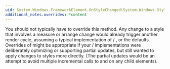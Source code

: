 ```yaml
---
uid: System.Windows.FrameworkElement.OnStyleChanged(System.Windows.Style,System.Windows.Style)
additional_notes.overrides: *content
---
```


<p>You should not typically have to override this method. Any change to a style that involves a measure or arrange change would already trigger another render cycle, assuming a typical implementation of <xref href="System.Windows.FrameworkElement.ArrangeOverride(System.Windows.Size)"></xref> / <xref href="System.Windows.FrameworkElement.MeasureOverride(System.Windows.Size)"></xref>, or the defaults. Overrides of <xref href="System.Windows.FrameworkElement.OnStyleChanged(System.Windows.Style,System.Windows.Style)"></xref> might be appropriate if your <xref href="System.Windows.FrameworkElement.ArrangeOverride(System.Windows.Size)"></xref> / <xref href="System.Windows.FrameworkElement.MeasureOverride(System.Windows.Size)"></xref> implementations were deliberately optimizing or supporting partial updates, but still wanted to apply changes to styles more directly. (The partial updates would be an attempt to avoid multiple incremental calls to <xref href="System.Windows.UIElement.Measure(System.Windows.Size)"></xref> and <xref href="System.Windows.UIElement.Arrange(System.Windows.Rect)"></xref> on any child elements).</p>


